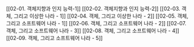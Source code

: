 [[02-01. 객체지향과 인지 능력-1]]
[[02-02. 객체지향과 인지 능력-2]]
[[02-03. 객체, 그리고 이상한 나라 - 1]]
[[02-04. 객체, 그리고 이상한 나라 - 2]]
[[02-05. 객체, 그리고 소프트웨어 나라 - 1]]
[[02-06. 객체, 그리고 소프트웨어 나라 - 2]]
[[02-07. 객체, 그리고 소프트웨어 나라 - 3]]
[[02-08. 객체, 그리고 소프트웨어 나라 - 4]]
[[02-09. 객체, 그리고 소프트웨어 나라 - 5]]